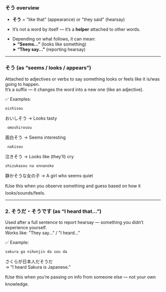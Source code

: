 
### **そう overview**

- **そう** = "like that" (appearance) or "they said" (hearsay)
    
- It’s not a word by itself — it’s a **helper** attached to other words.
    
- Depending on what follows, it can mean:  
    ➤ **“Seems...”** (looks like something)  
    ➤ **“They say...”** (reporting hearsay)
    

---

### **そう (as “seems / looks / appears”)**

Attached to adjectives or verbs to say something looks or feels like it is/was going to happen.  
It’s a suffix — it changes the word into a new one (like an adjective).

✅ Examples:

    oishisou
おいしそう  → Looks tasty

     omoshirosou
面白そう  → Seems interesting

     nakisou
泣きそう   → Looks like (they’ll) cry

	shizukasou na onnanoko
静かそうな女の子 → A girl who seems quiet

❗Use this when you observe something and guess based on how it looks/sounds/feels.

---

### 2. そうだ・そうです (as “I heard that...”)

Used after a full sentence to report hearsay — something you didn’t experience yourself.  
Works like: "They say..." / "I heard..."

✅ Example:

	sakura ga nihonjin da sou da  
さくらが日本人だそうだ  
→ “I heard Sakura is Japanese.”

❗Use this when you’re passing on info from someone else — not your own knowledge.